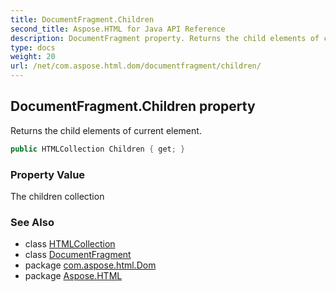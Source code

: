 ```yaml
---
title: DocumentFragment.Children
second_title: Aspose.HTML for Java API Reference
description: DocumentFragment property. Returns the child elements of current element
type: docs
weight: 20
url: /net/com.aspose.html.dom/documentfragment/children/
---
```

## DocumentFragment.Children property

Returns the child elements of current element.

```java
public HTMLCollection Children { get; }
```

### Property Value

The children collection

### See Also

* class [HTMLCollection](../../../com.aspose.html.collections/htmlcollection/)
* class [DocumentFragment](../)
* package [com.aspose.html.Dom](../../documentfragment/)
* package [Aspose.HTML](../../../)
